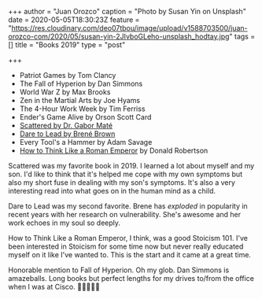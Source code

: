 +++
author = "Juan Orozco"
caption = "Photo by Susan Yin on Unsplash"
date = 2020-05-05T18:30:23Z
feature = "https://res.cloudinary.com/deo07tbou/image/upload/v1588703500/juan-orozco-com/2020/05/susan-yin-2JIvboGLeho-unsplash_hodtay.jpg"
tags = []
title = "Books 2019"
type = "post"

+++

* Patriot Games by Tom Clancy
* The Fall of Hyperion by Dan Simmons
* World War Z by  Max Brooks
* Zen in the Martial Arts by Joe Hyams
* The 4-Hour Work Week by Tim Ferriss
* Ender's Game Alive by Orson Scott Card
* [Scattered by Dr. Gabor Maté](https://www.penguinrandomhouse.com/books/331497/scattered-by-gabor-mate/9780452279636)
* [Dare to Lead by Brené Brown](https://daretolead.brenebrown.com/)
* Every Tool's a Hammer by Adam Savage
* [How to Think Like a Roman Emperor](https://us.macmillan.com/books/9781250196620) by Donald Robertson

Scattered was my favorite book in 2019. I learned a lot about myself and my son. I'd like to think that it's helped me cope with my own symptoms but also my short fuse in dealing with my son's symptoms. It's also a very interesting read into what goes on in the human mind as a child. 

Dare to Lead was my second favorite. Brene has _exploded_ in popularity in recent years with her research on vulnerability. She's awesome and her work echoes in my soul so deeply.

How to Think Like a Roman Emperor, I think, was a good Stoicism 101. I've been interested in Stoicism for some time now but never really educated myself on it like I've wanted to. This is the start and it came at a great time.

Honorable mention to Fall of Hyperion. Oh my glob. Dan Simmons is amazeballs. Long books but perfect lengths for my drives to/from the office when I was at Cisco. 👨🏽‍🍳👌🏽